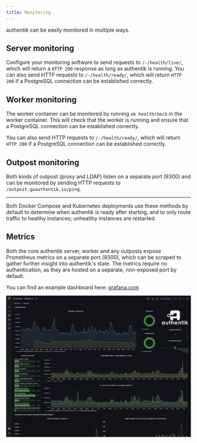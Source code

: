```yaml
---
title: Monitoring
---
```


authentik can be easily monitored in multiple ways.

## Server monitoring

Configure your monitoring software to send requests to `/-/health/live/`, which will return a `HTTP 200` response as long as authentik is running. You can also send HTTP requests to `/-/health/ready/`, which will return `HTTP 200` if a PostgreSQL connection can be established correctly.

## Worker monitoring

The worker container can be monitored by running `ak healthcheck` in the worker container. This will check that the worker is running and ensure that a PostgreSQL connection can be established correctly.

You can also send HTTP requests to `/-/health/ready/`, which will return `HTTP 200` if a PostgreSQL connection can be established correctly.

## Outpost monitoring

Both kinds of outpost (proxy and LDAP) listen on a separate port (9300) and can be monitored by sending HTTP requests to `/outpost.goauthentik.io/ping`.

---

Both Docker Compose and Kubernetes deployments use these methods by default to determine when authentik is ready after starting, and to only route traffic to healthy instances; unhealthy instances are restarted.

## Metrics

Both the core authentik server, worker and any outposts expose Prometheus metrics on a separate port (9300), which can be scraped to gather further insight into authentik's state. The metrics require no authentication, as they are hosted on a separate, non-exposed port by default.

You can find an example dashboard here: [grafana.com](https://grafana.com/grafana/dashboards/14837-authentik/)

![](../../install-config/dashboard.png)
